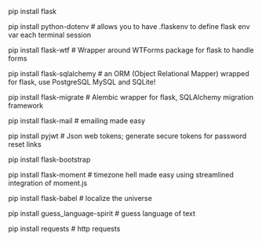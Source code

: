 pip install flask

pip install python-dotenv # allows you to have .flaskenv to define flask env var each terminal session

pip install flask-wtf # Wrapper around WTForms package for flask to handle forms

pip install flask-sqlalchemy # an ORM (Object Relational Mapper) wrapped for flask, use PostgreSQL MySQL and SQLite!

pip install flask-migrate # Alembic wrapper for flask, SQLAlchemy migration framework

pip install flask-mail # emailing made easy

pip install pyjwt # Json web tokens; generate secure tokens for password reset links

pip install flask-bootstrap

pip install flask-moment # timezone hell made easy using streamlined integration of moment.js

pip install flask-babel # localize the universe

pip install guess_language-spirit # guess language of text

pip install requests # http requests